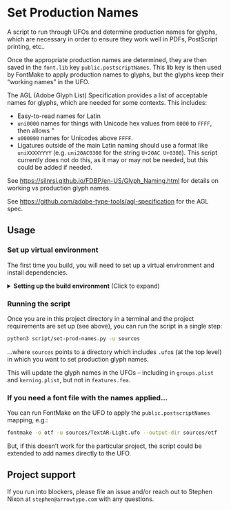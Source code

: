 # Set Production Names

A script to run through UFOs and determine production names for glyphs, which are necessary in order to ensure they work well in PDFs, PostScript printing, etc..

Once the appropriate production names are determined, they are then saved in the `font.lib` key `public.postscriptNames`. This lib key is then used by FontMake to apply production names to glyphs, but the glyphs keep their “working names” in the UFO.

The AGL (Adobe Glyph List) Specification provides a list of acceptable names for glyphs, which are needed for some contexts. This includes: 
- Easy-to-read names for Latin
- `uni0000` names for things with Unicode hex values from `0000` to `FFFF`, then allows "
- `u000000` names for Unicodes above `FFFF`.
- Ligatures outside of the main Latin naming should use a format like `uniXXXXYYYY` (e.g. `uni20AC0308` for the string `U+20AC U+0308`). This script currently does not do this, as it may or may not be needed, but this could be added if needed.

See https://silnrsi.github.io/FDBP/en-US/Glyph_Naming.html for details on working vs production glyph names.

See https://github.com/adobe-type-tools/agl-specification for the AGL spec.

## Usage

### Set up virtual environment

The first time you build, you will need to set up a virtual environment and install dependencies.

<details>
<summary><b><!-------->Setting up the build environment<!--------></b> (Click to expand)</summary>

(Prerequisite: download and install Python from python.org if you haven’t already done so.)

First, navigate to the base of the project in a terminal. Then, use the following steps to set up the project.

To build, create a virtual environment:

```bash
python3 -m venv venv
```

Then activate it:

```bash
source venv/bin/activate
```

Then install requirements:

```bash
pip install -r requirements.freeze.txt
```

</details>

### Running the script

Once you are in this project directory in a terminal and the project requirements are set up (see above), you can run the script in a single step:

```bash
python3 script/set-prod-names.py -u sources
```

...where `sources` points to a directory which includes `.ufo`s (at the top level) in which you want to set production glyph names.

This will update the glyph names in the UFOs – including in `groups.plist` and `kerning.plist`, but not in `features.fea`.

### If you need a font file with the names applied...

You can run FontMake on the UFO to apply the `public.postscriptNames` mapping, e.g.:

```bash
fontmake -o otf -u sources/TextAR-Light.ufo --output-dir sources/otf
```

But, if this doesn’t work for the particular project, the script could be extended to add names directly to the UFO.

## Project support

If you run into blockers, please file an issue and/or reach out to Stephen Nixon at `stephen@arrowtype.com` with any questions.
